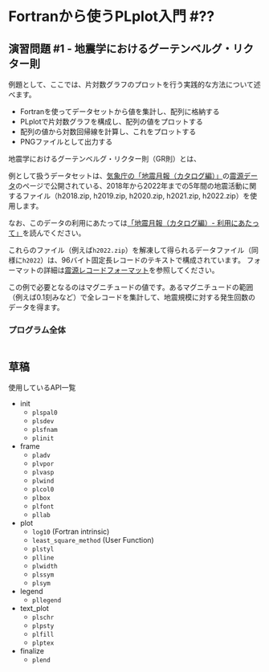 # Fortranから使うPLplot入門 #??

## 演習問題 #1 - 地震学におけるグーテンベルグ・リクター則


例題として、ここでは、片対数グラフのプロットを行う実践的な方法について述べます。

- Fortranを使ってデータセットから値を集計し、配列に格納する
- PLplotで片対数グラフを構成し、配列の値をプロットする
- 配列の値から対数回帰線を計算し、これをプロットする
- PNGファイルとして出力する

地震学におけるグーテンベルグ・リクター則（GR則）とは、

例として扱うデータセットは、[気象庁の「地震月報（カタログ編）」](https://www.data.jma.go.jp/eqev/data/bulletin/index.html)の[震源データ](https://www.data.jma.go.jp/eqev/data/bulletin/hypo.html)のページで公開されている、2018年から2022年までの5年間の地震活動に関するファイル（h2018.zip, h2019.zip, h2020.zip, h2021.zip, h2022.zip）を使用します。

なお、このデータの利用にあたっては[「地震月報（カタログ編）- 利用にあたって」](https://www.data.jma.go.jp/eqev/data/bulletin/readme_j.html)を読んでください。

これらのファイル（例えば`h2022.zip`）を解凍して得られるデータファイル（同様に`h2022`）は、96バイト固定長レコードのテキストで構成されています。
フォーマットの詳細は[震源レコードフォーマット](https://www.data.jma.go.jp/eqev/data/bulletin/data/format/hypfmt_j.html)を参照してください。

この例で必要となるのはマグニチュードの値です。あるマグニチュードの範囲（例えば0.1刻みなど）で全レコードを集計して、地震規模に対する発生回数のデータを得ます。


### プログラム全体

```fortran
```

## 草稿

使用しているAPI一覧

- init
  - `plspal0`
  - `plsdev`
  - `plsfnam`
  - `plinit`
- frame
  - `pladv`
  - `plvpor`
  - `plvasp`
  - `plwind`
  - `plcol0`
  - `plbox`
  - `plfont`
  - `pllab`
- plot
  - `log10` (Fortran intrinsic)
  - `least_square_method` (User Function)
  - `plstyl`
  - `plline`
  - `plwidth`
  - `plssym`
  - `plsym`
- legend
  - `pllegend`
- text_plot
  - `plschr`
  - `plpsty`
  - `plfill`
  - `plptex`
- finalize
  - `plend`